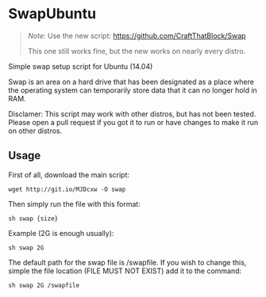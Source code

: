 SwapUbuntu
==========

> *Note*: Use the new script: https://github.com/CraftThatBlock/Swap
> 
> This one still works fine, but the new works on nearly every distro.

Simple swap setup script for Ubuntu (14.04)

Swap is an area on a hard drive that has been designated as a place where the operating system can temporarily store data that it can no longer hold in RAM.

Disclamer: This script may work with other distros, but has not been tested. Please open a pull request if you got it to run or have changes to make it run on other distros.

Usage
-----

First of all, download the main script:
```
wget http://git.io/MJDcxw -O swap
```

Then simply run the file with this format:
```
sh swap {size}
```

Example (2G is enough usually):
```
sh swap 2G
```

The default path for the swap file is /swapfile. If you wish to change this, simple the file location (FILE MUST NOT EXIST) add it to the command:
```
sh swap 2G /swapfile
```

